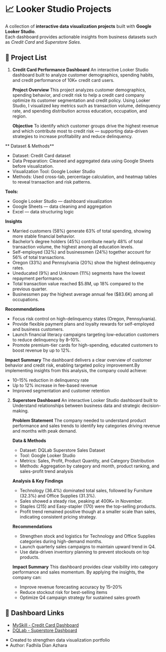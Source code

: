 # 📈 Looker Studio Projects

A collection of **interactive data visualization projects** built with **Google Looker Studio**.  
Each dashboard provides actionable insights from business datasets such as *Credit Card* and *Superstore Sales*.

## 📁 Project List
1. **Credit Card Performance Dashboard**
   An interactive Looker Studio dashboard built to analyze customer demographics, spending habits, and credit performance of 10K+ credit card users.

   **Project Overview**
   This project analyzes customer demographics, spending behavior, and credit risk to help a credit card company optimize its customer segmentation and credit policy. Using Looker
   Studio, I visualized key metrics such as transaction volume, delinquency rate, and spending distribution across education, occupation, and region.

   **Objective**
   To identify which customer groups drive the highest revenue and which contribute most to credit risk — supporting data-driven strategies to increase profitability and reduce
   delinquency.

  ** Dataset & Methods**
   - Dataset: Credit Card dataset
   - Data Preparation: Cleaned and aggregated data using Google Sheets before visualization.
   - Visualization Tool: Google Looker Studio
   - Methods: Used cross-tab, percentage calculation, and heatmap tables to reveal transaction and risk patterns.

   **Tools:**
   - Google Looker Studio — dashboard visualization
   - Google Sheets — data cleaning and aggregation
   - Excel — data structuring logic

   **Insights**
   - Married customers (58%) generate 63% of total spending, showing more stable financial behavior.
   - Bachelor’s degree holders (45%) contribute nearly 48% of total transaction volume, the highest among all education levels.
   - Self-employed (32%) and businessmen (24%) together account for 56% of total transactions.
   - Oregon (33%) and Pennsylvania (20%) show the highest delinquency rates.
   - Uneducated (9%) and Unknown (11%) segments have the lowest repayment performance.
   - Total transaction value reached $5.8M, up 18% compared to the previous quarter.
   - Businessmen pay the highest average annual fee ($83.6K) among all occupations.

   **Recommendations**
   - Focus risk control on high-delinquency states (Oregon, Pennsylvania).
   - Provide flexible payment plans and loyalty rewards for self-employed and business customers.
   - Launch financial literacy campaigns targeting low-education customers to reduce delinquency by 8–10%.
   - Promote premium-tier cards for high-spending, educated customers to boost revenue by up to 12%.

   **Impact Summary**
   The dashboard delivers a clear overview of customer behavior and credit risk, enabling targeted policy improvement.By implementing insights from this analysis, the company could
   achieve:
   - 10–15% reduction in delinquency rate
   - Up to 12% increase in fee-based revenue
   - Improved segmentation and customer retention
     
2. **Superstore Dashboard**
   An interactive Looker Studio dashboard built to Understand relationships between business data and strategic decision-making.

   **Problem Statement**
   The company needed to understand product performance and sales trends to identify key categories driving revenue and months with peak demand.

   **Data & Methods**
   - Dataset: DQLab Superstore Sales Dataset
   - Tool: Google Looker Studio
   - Metrics: Sales, Profit, Product Quantity, and Category Distribution
   - Methods: Aggregation by category and month, product ranking, and sales-profit trend analysis

   **Analysis & Key Findings**
   - Technology (36.4%) dominated total sales, followed by Furniture (32.3%) and Office Supplies (31.3%).
   - Sales showed a steady rise, peaking at 400K+ in November.
   - Staples (215) and Easy-stapler (170) were the top-selling products.
   - Profit trend remained positive though at a smaller scale than sales, indicating consistent pricing strategy.

   **Recommendations**
   - Strengthen stock and logistics for Technology and Office Supplies categories during high-demand months.
   - Launch quarterly sales campaigns to maintain upward trend in Q4.
   - Use data-driven inventory planning to prevent stockouts on top products.

   **Impact Summary**
   This dashboard provides clear visibility into category performance and sales momentum. By applying the insights, the company can:
   - Improve revenue forecasting accuracy by 15–20%
   - Reduce stockout risk for best-selling items
   - Optimize Q4 campaign strategy for sustained sales growth

## 🔗 Dashboard Links
- [MySkill - Credit Card Dashboard](https://lookerstudio.google.com/reporting/e7f915aa-f858-4c26-abc8-38260123f291)
- [DQLab - Superstore Dashboard](https://lookerstudio.google.com/reporting/4476ed57-db0a-47e7-81b0-d3dd85e8d84b)

✦ Created to strengthen data visualization portfolio  
✦ Author: Fadhila Dian Azhara

